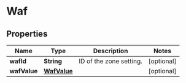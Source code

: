# Waf

## Properties
Name | Type | Description | Notes
------------ | ------------- | ------------- | -------------
**wafId** | **String** | ID of the zone setting. |  [optional]
**wafValue** | [**WafValue**](WafValue.md) |  |  [optional]
